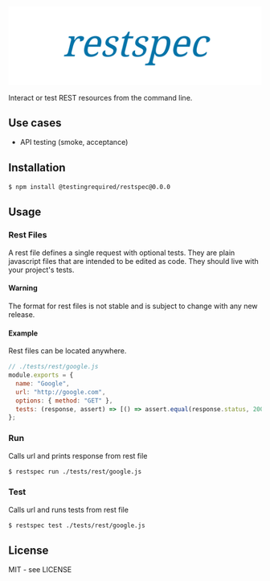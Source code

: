 ![restspec](/docs/restspec.png)

Interact or test REST resources from the command line.

## Use cases

- API testing (smoke, acceptance)

## Installation

```bash
$ npm install @testingrequired/restspec@0.0.0
```

## Usage

### Rest Files

A rest file defines a single request with optional tests. They are plain javascript files that are intended to be edited as code. They should live with your project's tests.

#### Warning

The format for rest files is not stable and is subject to change with any new release.

#### Example

Rest files can be located anywhere.

```javascript
// ./tests/rest/google.js
module.exports = {
  name: "Google",
  url: "http://google.com",
  options: { method: "GET" },
  tests: (response, assert) => [() => assert.equal(response.status, 200)]
};
```

### Run

Calls url and prints response from rest file

```bash
$ restspec run ./tests/rest/google.js
```

### Test

Calls url and runs tests from rest file

```bash
$ restspec test ./tests/rest/google.js
```

## License

MIT - see LICENSE
